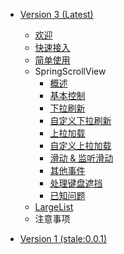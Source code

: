 <!--
 * @Author: 石破天惊
 * @email: shanshang130@gmail.com
 * @Date: 2020-11-05 10:44:46
 * @LastEditTime: 2021-07-22 10:23:40
 * @LastEditors: 石破天惊
 * @Description: 
-->
* [Version 3 (Latest)](zh-cn/README)
    * [欢迎](zh-cn/README)
    * [快速接入](zh-cn/V3/GettingStart)
    * [简单使用](zh-cn/V3/Usage)
    * SpringScrollView
        * [概述](zh-cn/V3/BasicContent)
        * [基本控制](zh-cn/V3/BasicControl)
        * [下拉刷新](zh-cn/V3/Refresh)
        * [自定义下拉刷新](zh-cn/V3/CustomRefresh)
        * [上拉加载](zh-cn/V3/Loading)
        * [自定义上拉加载](zh-cn/V3/CustomLoading)
        * [滑动 & 监听滑动](zh-cn/V3/Scroll)
        * [其他事件](zh-cn/V3/Event)
        * [处理键盘遮挡](zh-cn/V3/TextInput)
        * [已知问题](zh-cn/V3/KnownIssues)
    * [LargeList](https://bolan9999.github.io/react-native-largelist/#/)
    * 注意事项

* [Version 1 (stale:0.0.1)](zh-cn/V1/README)
